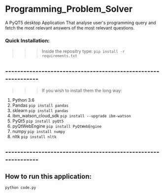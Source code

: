 # Programming_Problem_Solver
A PyQT5 desktop Application That analyse user's programming query and fetch the most relevant answers of the most relevant questions.

### Quick Installation:
>>> Inside the repositry type:
```pip install -r requirements.txt```
## --------------------------------------------------------------
>>> If you wish to install them the long way:
1) Python 3.6
2) Pandas
```pip install pandas```  
3) sklearn
```pip install pandas```  
3) ibm_watson_cloud_sdk
```pip install --upgrade ibm-watson```  
4) PyQt5
```pip install pyQt5```  
5) pyQtWebEngine
```pip install PyQtWebEngine```  
6) numpy
```pip install numpy```  
7) nltk
```pip install nltk```
## --------------------------------------------------------------

## How to run this application:
```python code.py```
